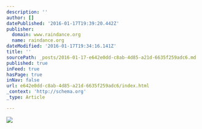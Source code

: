 ```yaml
---
description: ''
author: []
datePublished: '2016-01-17T19:39:20.442Z'
publisher:
  domain: www.raindance.org
  name: raindance.org
dateModified: '2016-01-17T19:34:16.141Z'
title: ''
sourcePath: _posts/2016-01-17-e642e0dd-c8ab-4d85-a21d-6635f259adc6.md
published: true
inFeed: true
hasPage: true
inNav: false
url: e642e0dd-c8ab-4d85-a21d-6635f259adc6/index.html
_context: 'http://schema.org'
_type: Article

---
```

![](http://www.raindance.org/wp-content/uploads/music_image-780x400.jpg)